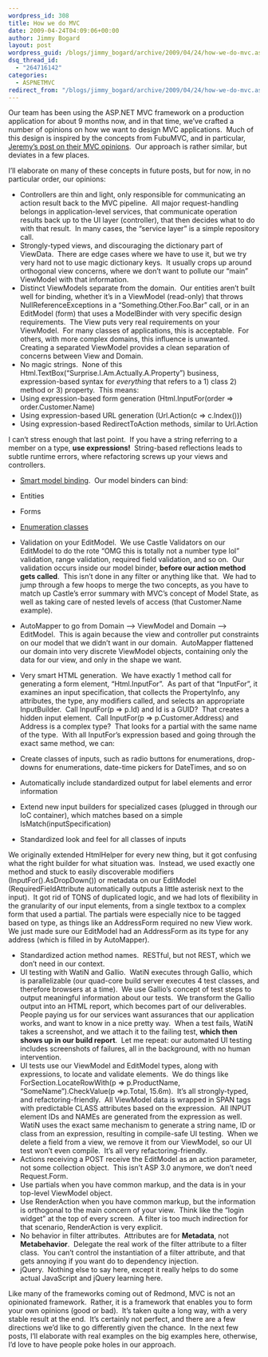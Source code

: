 ```yaml
---
wordpress_id: 308
title: How we do MVC
date: 2009-04-24T04:09:06+00:00
author: Jimmy Bogard
layout: post
wordpress_guid: /blogs/jimmy_bogard/archive/2009/04/24/how-we-do-mvc.aspx
dsq_thread_id:
  - "264716142"
categories:
  - ASPNETMVC
redirect_from: "/blogs/jimmy_bogard/archive/2009/04/24/how-we-do-mvc.aspx/"
---
```

Our team has been using the ASP.NET MVC framework on a production application for about 9 months now, and in that time, we’ve crafted a number of opinions on how we want to design MVC applications.&#160; Much of this design is inspired by the concepts from FubuMVC, and in particular, [Jeremy’s post on their MVC opinions](http://codebetter.com/blogs/jeremy.miller/archive/2008/10/23/our-opinions-on-the-asp-net-mvc-introducing-the-thunderdome-principle.aspx).&#160; Our approach is rather similar, but deviates in a few places.

I’ll elaborate on many of these concepts in future posts, but for now, in no particular order, our opinions:

  * Controllers are thin and light, only responsible for communicating an action result back to the MVC pipeline.&#160; All major request-handling belongs in application-level services, that communicate operation results back up to the UI layer (controller), that then decides what to do with that result.&#160; In many cases, the “service layer” is a simple repository call.
  * Strongly-typed views, and discouraging the dictionary part of ViewData.&#160; There are edge cases where we have to use it, but we try very hard not to use magic dictionary keys.&#160; It usually crops up around orthogonal view concerns, where we don’t want to pollute our “main” ViewModel with that information.
  * Distinct ViewModels separate from the domain.&#160; Our entities aren’t built well for binding, whether it’s in a ViewModel (read-only) that throws NullReferenceExceptions in a “Something.Other.Foo.Bar” call, or in an EditModel (form) that uses a ModelBinder with very specific design requirements.&#160; The View puts very real requirements on your ViewModel.&#160; For many classes of applications, this is acceptable.&#160; For others, with more complex domains, this influence is unwanted.&#160; Creating a separated ViewModel provides a clean separation of concerns between View and Domain.
  * No magic strings.&#160; None of this Html.TextBox(“Surprise.I.Am.Actually.A.Property”) business, expression-based syntax for _everything_ that refers to a 1) class 2) method or 3) property.&#160; This means:
  * Using expression-based form generation (Html.InputFor(order => order.Customer.Name)
  * Using expression-based URL generation (Url.Action<ProductController>(c => c.Index()))
  * Using expression-based RedirectToAction methods, similar to Url.Action

I can’t stress enough that last point.&#160; If you have a string referring to a member on a type, **use expressions!**&#160; String-based reflections leads to subtle runtime errors, where refactoring screws up your views and controllers.

  * [Smart model binding](https://lostechies.com/blogs/jimmy_bogard/archive/2009/03/17/a-better-model-binder.aspx).&#160; Our model binders can bind:
  * Entities
  * Forms
  * [Enumeration classes](https://lostechies.com/blogs/jimmy_bogard/archive/2008/08/12/enumeration-classes.aspx)

  * Validation on your EditModel.&#160; We use Castle Validators on our EditModel to do the rote “OMG this is totally not a number type lol” validation, range validation, required field validation, and so on.&#160; Our validation occurs inside our model binder, **before our action method gets called**.&#160; This isn’t done in any filter or anything like that.&#160; We had to jump through a few hoops to merge the two concepts, as you have to match up Castle’s error summary with MVC’s concept of Model State, as well as taking care of nested levels of access (that Customer.Name example).
  * AutoMapper to go from Domain –> ViewModel and Domain –> EditModel.&#160; This is again because the view and controller put constraints on our model that we didn’t want in our domain.&#160; AutoMapper flattened our domain into very discrete ViewModel objects, containing only the data for our view, and only in the shape we want.
  * Very smart HTML generation.&#160; We have exactly 1 method call for generating a form element, “Html.InputFor”.&#160; As part of that “InputFor”, it examines an input specification, that collects the PropertyInfo, any attributes, the type, any modifiers called, and selects an appropriate InputBuilder.&#160; Call InputFor(p => p.Id) and Id is a GUID?&#160; That creates a hidden input element.&#160; Call InputFor(p => p.Customer.Address) and Address is a complex type?&#160; That looks for a partial with the same name of the type.&#160; With all InputFor’s expression based and going through the exact same method, we can:
  * Create classes of inputs, such as radio buttons for enumerations, drop-downs for enumerations, date-time pickers for DateTimes, and so on
  * Automatically include standardized output for label elements and error information
  * Extend new input builders for specialized cases (plugged in through our IoC container), which matches based on a simple IsMatch(inputSpecification)
  * Standardized look and feel for all classes of inputs

We originally extended HtmlHelper for every new thing, but it got confusing what the right builder for what situation was.&#160; Instead, we used exactly one method and stuck to easily discoverable modifiers (InputFor().AsDropDown()) or metadata on our EditModel (RequiredFieldAttribute automatically outputs a little asterisk next to the input).&#160; It got rid of TONS of duplicated logic, and we had lots of flexibility in the granularity of our input elements, from a single textbox to a complex form that used a partial. The partials were especially nice to be tagged based on type, as things like an AddressForm required no new View work.&#160; We just made sure our EditModel had an AddressForm as its type for any address (which is filled in by AutoMapper).

  * Standardized action method names.&#160; RESTful, but not REST, which we don’t need in our context.
  * UI testing with WatiN and Gallio.&#160; WatiN executes through Gallio, which is parallelizable (our quad-core build server executes 4 test classes, and therefore browsers at a time).&#160; We use Gallio’s concept of test steps to output meaningful information about our tests.&#160; We transform the Gallio output into an HTML report, which becomes part of our deliverables.&#160; People paying us for our services want assurances that our application works, and want to know in a nice pretty way.&#160; When a test fails, WatiN takes a screenshot, and we attach it to the failing test, **which then shows up in our build report**.&#160; Let me repeat: our automated UI testing includes screenshots of failures, all in the background, with no human intervention.
  * UI tests use our ViewModel and EditModel types, along with expressions, to locate and validate elements.&#160; We do things like ForSection<ProductDto>.LocateRowWith(p => p.ProductName, “SomeName”).CheckValue(p =>p.Total, 15.6m).&#160; It’s all strongly-typed, and refactoring-friendly.&#160; All ViewModel data is wrapped in SPAN tags with predictable CLASS attributes based on the expression.&#160; All INPUT element IDs and NAMEs are generated from the expression as well.&#160; WatiN uses the exact same mechanism to generate a string name, ID or class from an expression, resulting in compile-safe UI testing.&#160; When we delete a field from a view, we remove it from our ViewModel, so our UI test won’t even compile.&#160; It’s all very refactoring-friendly.
  * Actions receiving a POST receive the EditModel as an action parameter, not some collection object.&#160; This isn’t ASP 3.0 anymore, we don’t need Request.Form.
  * Use partials when you have common markup, and the data is in your top-level ViewModel object.
  * Use RenderAction when you have common markup, but the information is orthogonal to the main concern of your view.&#160; Think like the “login widget” at the top of every screen.&#160; A filter is too much indirection for that scenario, RenderAction is very explicit.
  * No behavior in filter attributes.&#160; Attributes are for **Metadata**, not **Metabehavior**.&#160; Delegate the real work of the filter attribute to a filter class.&#160; You can’t control the instantiation of a filter attribute, and that gets annoying if you want do to dependency injection.
  * jQuery.&#160; Nothing else to say here, except it really helps to do some actual JavaScript and jQuery learning here.

Like many of the frameworks coming out of Redmond, MVC is not an opinionated framework.&#160; Rather, it is a framework that enables you to form your own opinions (good or bad).&#160; It’s taken quite a long way, with a very stable result at the end.&#160; It’s certainly not perfect, and there are a few directions we’d like to go differently given the chance.&#160; In the next few posts, I’ll elaborate with real examples on the big examples here, otherwise, I’d love to have people poke holes in our approach.